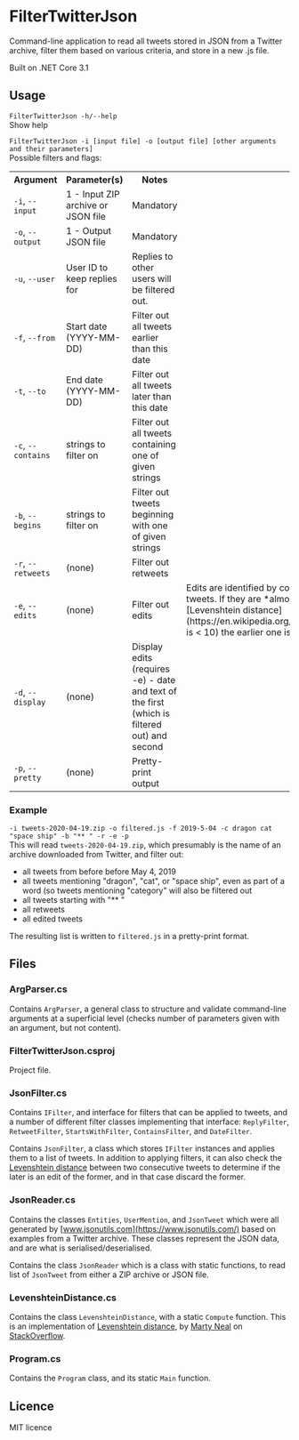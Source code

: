 # FilterTwitterJson #
Command-line application to read all tweets stored in JSON from a Twitter archive, filter them based on various criteria, and store in a new .js file.

Built on .NET Core 3.1
## Usage ##
`FilterTwitterJson -h/--help`<br>
Show help

`FilterTwitterJson -i [input file] -o [output file] [other arguments and their parameters]`<br>
Possible filters and flags:
<table>
<tr><th>Argument</th><th>Parameter(s)</th><th>Notes</th></tr>
<tr><td><code>-i</code>, <code>--input</code></td><td>1 - Input ZIP archive or JSON file</td><td>Mandatory</td></tr>
<tr><td><code>-o</code>, <code>--output</code></td><td>1 - Output JSON file</td><td>Mandatory</td></tr>
<tr><td><code>-u</code>, <code>--user</code></td><td>User ID to keep replies for</td><td>Replies to other users will be filtered out.</td></tr>
<tr><td><code>-f</code>, <code>--from</code></td><td>Start date (YYYY-MM-DD)</td><td>Filter out all tweets earlier than this date</td></tr>
<tr><td><code>-t</code>, <code>--to</code></td><td>End date (YYYY-MM-DD)</td><td>Filter out all tweets later than this date</td></tr>
<tr><td><code>-c</code>, <code>--contains</code></td><td>strings to filter on</td><td>Filter out all tweets containing one of given strings</td></tr>
<tr><td><code>-b</code>, <code>--begins</code></td><td>strings to filter on</td><td>Filter out tweets beginning with one of given strings</td></tr>
<tr><td><code>-r</code>, <code>--retweets</code></td><td>(none)</td><td>Filter out retweets</td><td></td></tr>
<tr><td><code>-e</code>, <code>--edits</code></td><td>(none)</td><td>Filter out edits</td><td>Edits are identified by comparing two consecutive tweets. If they are *almost* identical (e.g. [Levenshtein distance](https://en.wikipedia.org/wiki/Levenshtein_distance) is < 10) the earlier one is filtered out</td></tr>
<tr><td><code>-d</code>, <code>--display</code></td><td>(none)</td><td>Display edits (requires -e) - date and text of the first (which is filtered out) and second</td><td></td></tr>
<tr><td><code>-p</code>, <code>--pretty</code></td><td>(none)</td><td>Pretty-print output</td><td></td></tr>
</table>

### Example ###
`-i tweets-2020-04-19.zip -o filtered.js -f 2019-5-04 -c dragon cat "space ship" -b "** " -r -e -p`<br>
This will read `tweets-2020-04-19.zip`, which presumably is the name of an archive downloaded from Twitter, and filter out:
* all tweets from before before May 4, 2019
* all tweets mentioning "dragon", "cat", or "space ship", even as part of a word (so tweets mentioning "category" will also be filtered out
* all tweets starting with "** "
* all retweets
* all edited tweets

The resulting list is written to `filtered.js` in a pretty-print format.

## Files ##
### ArgParser.cs ###
Contains `ArgParser`, a general class to structure and validate command-line arguments at a superficial level (checks number of parameters given with an argument, but not content).
### FilterTwitterJson.csproj ###
Project file.
### JsonFilter.cs ###
Contains `IFilter`, and interface for filters that can be applied to tweets, and a number of different filter classes implementing that interface: `ReplyFilter`, `RetweetFilter`, `StartsWithFilter`, `ContainsFilter`, and `DateFilter`.

Contains `JsonFilter`, a class which stores `IFilter` instances and applies them to a list of tweets. In addition to applying filters, it can also check the [Levenshtein distance](https://en.wikipedia.org/wiki/Levenshtein_distance) between two consecutive tweets to determine if the later is an edit of the former, and in that case discard the former.
### JsonReader.cs ###
Contains the classes `Entities`, `UserMention`, and `JsonTweet` which were all generated by [www.jsonutils.com](https://www.jsonutils.com/) based on examples from a Twitter archive. These classes represent the JSON data, and are what is serialised/deserialised.

Contains the class `JsonReader` which is a class with static functions, to read list of `JsonTweet` from either a ZIP archive or JSON file.
### LevenshteinDistance.cs ###
Contains the class `LevenshteinDistance`, with a static `Compute` function. This is an implementation of [Levenshtein distance](https://en.wikipedia.org/wiki/Levenshtein_distance), by [Marty Neal](https://stackoverflow.com/users/255244/marty-neal) on [StackOverflow](https://stackoverflow.com/questions/6944056/c-sharp-compare-string-similarity#6944095).
### Program.cs ###
Contains the `Program` class, and its static `Main` function.
## Licence ##
MIT licence
